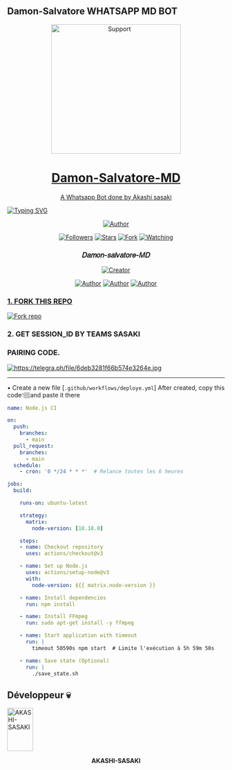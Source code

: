 ## Damon-Salvatore WHATSAPP MD BOT
</p>
<p align="center">
  <a href="https://github.com/AKASHI-SASAKI/Damon-Salvatore-MD">
    <img alt=Support height="300" src="https://telegra.ph/file/6e28b5b9cc330466b1f05.jpg"> 
    </p>
<h1 align="center">    Damon-Salvatore-MD 
</h1>
<p align="center"> 
  
<p align="center"> A Whatsapp Bot done by Akashi sasaki 
 
  </a>

<a href="https://git.io/typing-svg"><img src="https://readme-typing-svg.demolab.com?font=Black+Ops+One&size=50&pause=1000&color=1BAFBAFF&center=true&width=910&height=100&lines=THANKS FOR CHOOSING+Damon-Salvatore-MD;MULTI+DEVICE+WHATSAPP+BOT;CREATED+BY+亗𝑆𝐴𝑆𝐴𝐾𝐼 𝐹𝐴𝑀𝐼𝐿𝑌 亗" alt="Typing SVG" /></a>

  
<p align="center">
<a href="https://github.com/AKASHI-SASAKI"><img title="Author" src="https://img.shields.io/badge/SASAKI Bot-black?style=for-the-badge&logo=whatsApp"></a>
<p/>
<p align="center">
<a href="https://github.com/AKASHI-SASAKI?tab=followers"><img title="Followers" src="https://img.shields.io/github/followers/AKASHI-SASAKI?label=Followers&style=social"></a>
<a href="https://github.com/AKASHI-SASAKI/Damon-Salvatore-MD/stargazers/"><img title="Stars" src="https://img.shields.io/github/stars/AKASHI-SASAKI/AKASHI-bicho-BOT?&style=social"></a>
<a href="https://github.com/AKASHI-SASAKI/Damon-Salvatore-MD/network/members"><img title="Fork" src="https://img.shields.io/github/forks/AKASHI-SASAKI/AKASHI-bicho-BOT?style=social"></a>
<a href="https://github.com/AKASHI-SASAKI/Damon-Salvatore-MD/watchers"><img title="Watching" src="https://img.shields.io/github/watchers/AKASHI-SASAKI/Damon-Salvatore-MD?label=Watching&style=social"></a>
</p>

<h3 align="center">𝐷𝑎𝑚𝑜𝑛-𝑠𝑎𝑙𝑣𝑎𝑡𝑜𝑟𝑒-𝑀𝐷</h3>
<p align="center">
<a href="#"><img title="Creator" src="https://img.shields.io/badge/Creator-亗𝑆𝐴𝑆𝐴𝐾𝐼 𝐹𝐴𝑀𝐼𝐿𝑌 亗-red.svg?style=for-the-badge&logo=github"></a>
</a>
</p>
<p align="center">
<a href="https://github.com/AKASHI-SASAKI"><img title="Author" src="https://img.shields.io/badge/Damon-Salvatore-MD-black?style=for-the-badge&logo=Github"></a> <a href="https://chat.whatsapp.com/IdB2EfQiNlKBekQrigN9m9"><img title="Author" src="https://img.shields.io/badge/CHANNEL-black?style=for-the-badge&logo=whatsapp"></a> <a href="https://wa.me/242067274660"><img title="Author" src="https://img.shields.io/badge/CHAT US-black?style=for-the-badge&logo=whatsapp">
<p/>
  
### 1. FORK THIS REPO

<a href='https://github.com/AKASHI-SASAKI/Damon-Salvatore-MD/fork' target="_blank"><img alt='Fork repo' src='https://img.shields.io/badge/Fork This Repo-blue?style=for-the-badge&logo=git&logoColor=white'/></a>
<p align="center">

### 2. GET SESSION_ID BY TEAMS SASAKI

### PAIRING CODE.
<a href='https://damon-salvatore-session.onrender.com/' target="_blank"><img alt='https://telegra.ph/file/6deb3281f66b574e3264e.jpg' src='https://img.shields.io/badge/PAIRING-CODE-Red?style=for-the-badge&logo=git&logoColor=white'/></a>
<p align="center">

---
• Create a new file [`.github/workflows/deploye.yml`] After created, copy this code👇🏽and paste it there
```yml
name: Node.js CI

on:
  push:
    branches:
      - main
  pull_request:
    branches:
      - main
  schedule:
    - cron: '0 */24 * * *'  # Relance toutes les 6 heures

jobs:
  build:

    runs-on: ubuntu-latest

    strategy:
      matrix:
        node-version: [18.18.0]

    steps:
    - name: Checkout repository
      uses: actions/checkout@v3

    - name: Set up Node.js
      uses: actions/setup-node@v3
      with:
        node-version: ${{ matrix.node-version }}

    - name: Install dependencies
      run: npm install

    - name: Install FFmpeg
      run: sudo apt-get install -y ffmpeg

    - name: Start application with timeout
      run: |
        timeout 50590s npm start  # Limite l'exécution à 5h 59m 50s

    - name: Save state (Optional)
      run: |
        ./save_state.sh
```

## Développeur 💀

<a href="https://github.com/AKASHI-SASAKI">
  <img src="https://github.com/AKASHI-SASAKI.png" width="60" height="100" alt="AKASHI-SASAKI"/>
</a>
<p align="center"><strong>AKASHI-SASAKI</strong></p>



